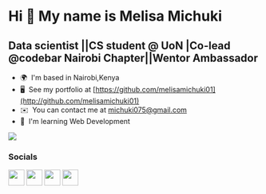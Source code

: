Hi 👋 My name is Melisa Michuki
===============================

Data scientist ||CS student @ UoN |Co-lead @codebar Nairobi Chapter||Wentor Ambassador
--------------------------------------------------------------------------------------

* 🌍  I'm based in Nairobi,Kenya
* 🖥️  See my portfolio at [https://github.com/melisamichuki01](http://github.com/melisamichuki01)
* ✉️  You can contact me at [michuki075@gmail.com](mailto:michuki075@gmail.com)
* 🧠  I'm learning Web Development

<a href="https://www.twitter.com/melisamichuki" target="_blank" rel="noreferrer"><img
src="https://img.shields.io/twitter/follow/melisamichuki?logo=twitter&style=for-the-badge&color=0891b2&labelColor=1c1917"
/></a>

### Socials

<p align="left"> <a href="https://www.github.com/melisamichuki01" target="_blank" rel="noreferrer"><img src="https://raw.githubusercontent.com/danielcranney/readme-generator/main/public/icons/socials/github.svg" width="32" height="32" /></a> <a href="https://www.linkedin.com/in/melisamichuki" target="_blank" rel="noreferrer"><img src="https://raw.githubusercontent.com/danielcranney/readme-generator/main/public/icons/socials/linkedin.svg" width="32" height="32" /></a> <a href="https://www.polywork.com/melisamichuki" target="_blank" rel="noreferrer"><img src="https://raw.githubusercontent.com/danielcranney/readme-generator/main/public/icons/socials/polywork.svg" width="32" height="32" /></a> <a href="https://www.twitter.com/melisamichuki" target="_blank" rel="noreferrer"><img src="https://raw.githubusercontent.com/danielcranney/readme-generator/main/public/icons/socials/twitter.svg" width="32" height="32" /></a></p>



